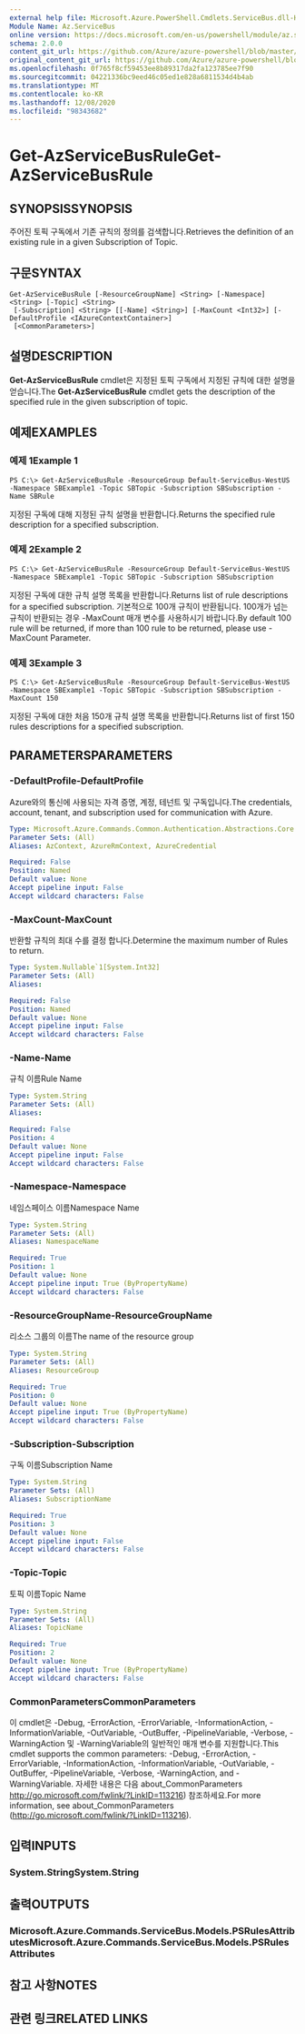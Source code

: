 ```yaml
---
external help file: Microsoft.Azure.PowerShell.Cmdlets.ServiceBus.dll-Help.xml
Module Name: Az.ServiceBus
online version: https://docs.microsoft.com/en-us/powershell/module/az.servicebus/get-azservicebusrule
schema: 2.0.0
content_git_url: https://github.com/Azure/azure-powershell/blob/master/src/ServiceBus/ServiceBus/help/Get-AzServiceBusRule.md
original_content_git_url: https://github.com/Azure/azure-powershell/blob/master/src/ServiceBus/ServiceBus/help/Get-AzServiceBusRule.md
ms.openlocfilehash: 0f765f8cf59453ee8b89317da2fa123785ee7f90
ms.sourcegitcommit: 04221336bc9eed46c05ed1e828a6811534d4b4ab
ms.translationtype: MT
ms.contentlocale: ko-KR
ms.lasthandoff: 12/08/2020
ms.locfileid: "98343682"
---
```

# <span data-ttu-id="c1d00-101">Get-AzServiceBusRule</span><span class="sxs-lookup"><span data-stu-id="c1d00-101">Get-AzServiceBusRule</span></span>

## <span data-ttu-id="c1d00-102">SYNOPSIS</span><span class="sxs-lookup"><span data-stu-id="c1d00-102">SYNOPSIS</span></span>
<span data-ttu-id="c1d00-103">주어진 토픽 구독에서 기존 규칙의 정의를 검색합니다.</span><span class="sxs-lookup"><span data-stu-id="c1d00-103">Retrieves the definition of an existing rule in a given Subscription of Topic.</span></span> 

## <span data-ttu-id="c1d00-104">구문</span><span class="sxs-lookup"><span data-stu-id="c1d00-104">SYNTAX</span></span>

```
Get-AzServiceBusRule [-ResourceGroupName] <String> [-Namespace] <String> [-Topic] <String>
 [-Subscription] <String> [[-Name] <String>] [-MaxCount <Int32>] [-DefaultProfile <IAzureContextContainer>]
 [<CommonParameters>]
```

## <span data-ttu-id="c1d00-105">설명</span><span class="sxs-lookup"><span data-stu-id="c1d00-105">DESCRIPTION</span></span>
<span data-ttu-id="c1d00-106">**Get-AzServiceBusRule** cmdlet은 지정된 토픽 구독에서 지정된 규칙에 대한 설명을 얻습니다.</span><span class="sxs-lookup"><span data-stu-id="c1d00-106">The **Get-AzServiceBusRule** cmdlet gets the description of the specified rule in the given subscription of topic.</span></span>

## <span data-ttu-id="c1d00-107">예제</span><span class="sxs-lookup"><span data-stu-id="c1d00-107">EXAMPLES</span></span>

### <span data-ttu-id="c1d00-108">예제 1</span><span class="sxs-lookup"><span data-stu-id="c1d00-108">Example 1</span></span>
```
PS C:\> Get-AzServiceBusRule -ResourceGroup Default-ServiceBus-WestUS -Namespace SBExample1 -Topic SBTopic -Subscription SBSubscription -Name SBRule
```

<span data-ttu-id="c1d00-109">지정된 구독에 대해 지정된 규칙 설명을 반환합니다.</span><span class="sxs-lookup"><span data-stu-id="c1d00-109">Returns the specified rule description for a specified subscription.</span></span>

### <span data-ttu-id="c1d00-110">예제 2</span><span class="sxs-lookup"><span data-stu-id="c1d00-110">Example 2</span></span>
```
PS C:\> Get-AzServiceBusRule -ResourceGroup Default-ServiceBus-WestUS -Namespace SBExample1 -Topic SBTopic -Subscription SBSubscription
```

<span data-ttu-id="c1d00-111">지정된 구독에 대한 규칙 설명 목록을 반환합니다.</span><span class="sxs-lookup"><span data-stu-id="c1d00-111">Returns list of rule descriptions for a specified subscription.</span></span>  <span data-ttu-id="c1d00-112">기본적으로 100개 규칙이 반환됩니다. 100개가 넘는 규칙이 반환되는 경우 -MaxCount 매개 변수를 사용하시기 바랍니다.</span><span class="sxs-lookup"><span data-stu-id="c1d00-112">By default 100 rule will be returned, if more than 100 rule to be returned, please use -MaxCount Parameter.</span></span>

### <span data-ttu-id="c1d00-113">예제 3</span><span class="sxs-lookup"><span data-stu-id="c1d00-113">Example 3</span></span>
```
PS C:\> Get-AzServiceBusRule -ResourceGroup Default-ServiceBus-WestUS -Namespace SBExample1 -Topic SBTopic -Subscription SBSubscription -MaxCount 150
```

<span data-ttu-id="c1d00-114">지정된 구독에 대한 처음 150개 규칙 설명 목록을 반환합니다.</span><span class="sxs-lookup"><span data-stu-id="c1d00-114">Returns list of first 150 rules descriptions for a specified subscription.</span></span>

## <span data-ttu-id="c1d00-115">PARAMETERS</span><span class="sxs-lookup"><span data-stu-id="c1d00-115">PARAMETERS</span></span>

### <span data-ttu-id="c1d00-116">-DefaultProfile</span><span class="sxs-lookup"><span data-stu-id="c1d00-116">-DefaultProfile</span></span>
<span data-ttu-id="c1d00-117">Azure와의 통신에 사용되는 자격 증명, 계정, 테넌트 및 구독입니다.</span><span class="sxs-lookup"><span data-stu-id="c1d00-117">The credentials, account, tenant, and subscription used for communication with Azure.</span></span>

```yaml
Type: Microsoft.Azure.Commands.Common.Authentication.Abstractions.Core.IAzureContextContainer
Parameter Sets: (All)
Aliases: AzContext, AzureRmContext, AzureCredential

Required: False
Position: Named
Default value: None
Accept pipeline input: False
Accept wildcard characters: False
```

### <span data-ttu-id="c1d00-118">-MaxCount</span><span class="sxs-lookup"><span data-stu-id="c1d00-118">-MaxCount</span></span>
<span data-ttu-id="c1d00-119">반환할 규칙의 최대 수를 결정 합니다.</span><span class="sxs-lookup"><span data-stu-id="c1d00-119">Determine the maximum number of Rules to return.</span></span>

```yaml
Type: System.Nullable`1[System.Int32]
Parameter Sets: (All)
Aliases:

Required: False
Position: Named
Default value: None
Accept pipeline input: False
Accept wildcard characters: False
```

### <span data-ttu-id="c1d00-120">-Name</span><span class="sxs-lookup"><span data-stu-id="c1d00-120">-Name</span></span>
<span data-ttu-id="c1d00-121">규칙 이름</span><span class="sxs-lookup"><span data-stu-id="c1d00-121">Rule Name</span></span>

```yaml
Type: System.String
Parameter Sets: (All)
Aliases:

Required: False
Position: 4
Default value: None
Accept pipeline input: False
Accept wildcard characters: False
```

### <span data-ttu-id="c1d00-122">-Namespace</span><span class="sxs-lookup"><span data-stu-id="c1d00-122">-Namespace</span></span>
<span data-ttu-id="c1d00-123">네임스페이스 이름</span><span class="sxs-lookup"><span data-stu-id="c1d00-123">Namespace Name</span></span>

```yaml
Type: System.String
Parameter Sets: (All)
Aliases: NamespaceName

Required: True
Position: 1
Default value: None
Accept pipeline input: True (ByPropertyName)
Accept wildcard characters: False
```

### <span data-ttu-id="c1d00-124">-ResourceGroupName</span><span class="sxs-lookup"><span data-stu-id="c1d00-124">-ResourceGroupName</span></span>
<span data-ttu-id="c1d00-125">리소스 그룹의 이름</span><span class="sxs-lookup"><span data-stu-id="c1d00-125">The name of the resource group</span></span>

```yaml
Type: System.String
Parameter Sets: (All)
Aliases: ResourceGroup

Required: True
Position: 0
Default value: None
Accept pipeline input: True (ByPropertyName)
Accept wildcard characters: False
```

### <span data-ttu-id="c1d00-126">-Subscription</span><span class="sxs-lookup"><span data-stu-id="c1d00-126">-Subscription</span></span>
<span data-ttu-id="c1d00-127">구독 이름</span><span class="sxs-lookup"><span data-stu-id="c1d00-127">Subscription Name</span></span>

```yaml
Type: System.String
Parameter Sets: (All)
Aliases: SubscriptionName

Required: True
Position: 3
Default value: None
Accept pipeline input: False
Accept wildcard characters: False
```

### <span data-ttu-id="c1d00-128">-Topic</span><span class="sxs-lookup"><span data-stu-id="c1d00-128">-Topic</span></span>
<span data-ttu-id="c1d00-129">토픽 이름</span><span class="sxs-lookup"><span data-stu-id="c1d00-129">Topic Name</span></span>

```yaml
Type: System.String
Parameter Sets: (All)
Aliases: TopicName

Required: True
Position: 2
Default value: None
Accept pipeline input: True (ByPropertyName)
Accept wildcard characters: False
```

### <span data-ttu-id="c1d00-130">CommonParameters</span><span class="sxs-lookup"><span data-stu-id="c1d00-130">CommonParameters</span></span>
<span data-ttu-id="c1d00-131">이 cmdlet은 -Debug, -ErrorAction, -ErrorVariable, -InformationAction, -InformationVariable, -OutVariable, -OutBuffer, -PipelineVariable, -Verbose, -WarningAction 및 -WarningVariable의 일반적인 매개 변수를 지원합니다.</span><span class="sxs-lookup"><span data-stu-id="c1d00-131">This cmdlet supports the common parameters: -Debug, -ErrorAction, -ErrorVariable, -InformationAction, -InformationVariable, -OutVariable, -OutBuffer, -PipelineVariable, -Verbose, -WarningAction, and -WarningVariable.</span></span> <span data-ttu-id="c1d00-132">자세한 내용은 다음 about_CommonParameters http://go.microsoft.com/fwlink/?LinkID=113216) 참조하세요.</span><span class="sxs-lookup"><span data-stu-id="c1d00-132">For more information, see about_CommonParameters (http://go.microsoft.com/fwlink/?LinkID=113216).</span></span>

## <span data-ttu-id="c1d00-133">입력</span><span class="sxs-lookup"><span data-stu-id="c1d00-133">INPUTS</span></span>

### <span data-ttu-id="c1d00-134">System.String</span><span class="sxs-lookup"><span data-stu-id="c1d00-134">System.String</span></span>

## <span data-ttu-id="c1d00-135">출력</span><span class="sxs-lookup"><span data-stu-id="c1d00-135">OUTPUTS</span></span>

### <span data-ttu-id="c1d00-136">Microsoft.Azure.Commands.ServiceBus.Models.PSRulesAttributes</span><span class="sxs-lookup"><span data-stu-id="c1d00-136">Microsoft.Azure.Commands.ServiceBus.Models.PSRulesAttributes</span></span>

## <span data-ttu-id="c1d00-137">참고 사항</span><span class="sxs-lookup"><span data-stu-id="c1d00-137">NOTES</span></span>

## <span data-ttu-id="c1d00-138">관련 링크</span><span class="sxs-lookup"><span data-stu-id="c1d00-138">RELATED LINKS</span></span>
